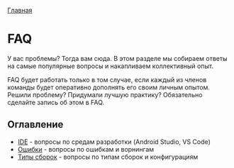 [Главная](../main.md)

# FAQ

У вас проблемы? Тогда вам сюда. В этом разделе мы собираем ответы на 
самые популярные вопросы и накапливаем коллективный опыт. 

FAQ будет работать только в том случае, если каждый из членов команды 
будет оперативно дополнять его своим личным опытом. Решили проблему? 
Придумали лучшую практику? Обязательно сделайте запись об этом в FAQ.

## Оглавление
- [IDE](ide.md) - вопросы по средам разработки (Android Studio, VS 
Code)
- [Ошибки](errors.md) - вопросы по ошибкам и ворнингам
- [Типы сборок](build-types.md) - вопросы по типам сборок и конфигурациям
